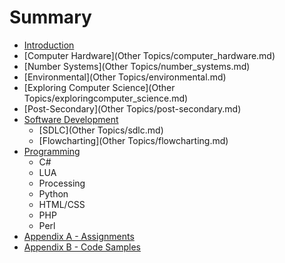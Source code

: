 # Summary

* [Introduction](README.md)
* [Computer Hardware](Other Topics/computer_hardware.md)
* [Number Systems](Other Topics/number_systems.md)
* [Environmental](Other Topics/environmental.md)
* [Exploring Computer Science](Other Topics/exploringcomputer_science.md)
* [Post-Secondary](Other Topics/post-secondary.md)
* [Software Development](software_development.md)
   * [SDLC](Other Topics/sdlc.md)
   * [Flowcharting](Other Topics/flowcharting.md)
* [Programming](programming.md)
   * C#
   * LUA
   * Processing
   * Python
   * HTML/CSS
   * PHP
   * Perl
* [Appendix A - Assignments](appendix_a_-_assignments.md)
* [Appendix B - Code Samples](appendix_b_-_code_samples.md)

